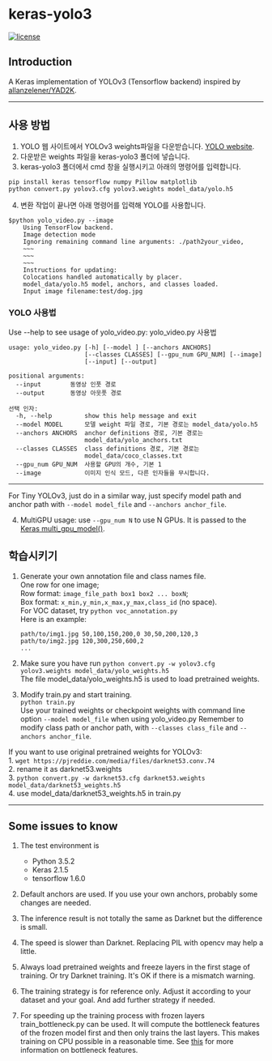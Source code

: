 # keras-yolo3

[![license](https://img.shields.io/github/license/mashape/apistatus.svg)](LICENSE)

## Introduction

A Keras implementation of YOLOv3 (Tensorflow backend) inspired by [allanzelener/YAD2K](https://github.com/allanzelener/YAD2K).


---

## 사용 방법

1. YOLO 웹 사이트에서 YOLOv3 weights파일을 다운받습니다. [YOLO website](https://pjreddie.com/media/files/yolov3.weights).
2. 다운받은 weights 파일을 keras-yolo3 폴더에 넣습니다.
3. keras-yolo3 폴더에서 cmd 창을 실행시키고 아래의 명령어를 입력합니다.

```
pip install keras tensorflow numpy Pillow matplotlib
python convert.py yolov3.cfg yolov3.weights model_data/yolo.h5
```
4. 변환 작업이 끝나면 아래 명령어를 입력해 YOLO를 사용합니다.
```
$python yolo_video.py --image
    Using TensorFlow backend.
    Image detection mode
    Ignoring remaining command line arguments: ./path2your_video,
    ~~~
    ~~~
    ~~~
    Instructions for updating:
    Colocations handled automatically by placer.
    model_data/yolo.h5 model, anchors, and classes loaded.
    Input image filename:test/dog.jpg
```

### YOLO 사용법
Use --help to see usage of yolo_video.py:
yolo_video.py 사용법
```
usage: yolo_video.py [-h] [--model ] [--anchors ANCHORS]
                     [--classes CLASSES] [--gpu_num GPU_NUM] [--image]
                     [--input] [--output]

positional arguments:
  --input        동영상 인풋 경로
  --output       동영상 아웃풋 경로

선택 인자:
  -h, --help         show this help message and exit
  --model MODEL      모델 weight 파일 경로, 기본 경로는 model_data/yolo.h5
  --anchors ANCHORS  anchor definitions 경로, 기본 경로는
                     model_data/yolo_anchors.txt
  --classes CLASSES  class definitions 경로, 기본 경로는
                     model_data/coco_classes.txt
  --gpu_num GPU_NUM  사용할 GPU의 개수, 기본 1
  --image            이미지 인식 모드, 다른 인자들을 무시합니다.
```
---


For Tiny YOLOv3, just do in a similar way, just specify model path and anchor path with `--model model_file` and `--anchors anchor_file`.


4. MultiGPU usage: use `--gpu_num N` to use N GPUs. It is passed to the [Keras multi_gpu_model()](https://keras.io/utils/#multi_gpu_model).

## 학습시키기

1. Generate your own annotation file and class names file.  
    One row for one image;  
    Row format: `image_file_path box1 box2 ... boxN`;  
    Box format: `x_min,y_min,x_max,y_max,class_id` (no space).  
    For VOC dataset, try `python voc_annotation.py`  
    Here is an example:
    ```
    path/to/img1.jpg 50,100,150,200,0 30,50,200,120,3
    path/to/img2.jpg 120,300,250,600,2
    ...
    ```

2. Make sure you have run `python convert.py -w yolov3.cfg yolov3.weights model_data/yolo_weights.h5`  
    The file model_data/yolo_weights.h5 is used to load pretrained weights.

3. Modify train.py and start training.  
    `python train.py`  
    Use your trained weights or checkpoint weights with command line option `--model model_file` when using yolo_video.py
    Remember to modify class path or anchor path, with `--classes class_file` and `--anchors anchor_file`.

If you want to use original pretrained weights for YOLOv3:  
    1. `wget https://pjreddie.com/media/files/darknet53.conv.74`  
    2. rename it as darknet53.weights  
    3. `python convert.py -w darknet53.cfg darknet53.weights model_data/darknet53_weights.h5`  
    4. use model_data/darknet53_weights.h5 in train.py

---

## Some issues to know

1. The test environment is
    - Python 3.5.2
    - Keras 2.1.5
    - tensorflow 1.6.0

2. Default anchors are used. If you use your own anchors, probably some changes are needed.

3. The inference result is not totally the same as Darknet but the difference is small.

4. The speed is slower than Darknet. Replacing PIL with opencv may help a little.

5. Always load pretrained weights and freeze layers in the first stage of training. Or try Darknet training. It's OK if there is a mismatch warning.

6. The training strategy is for reference only. Adjust it according to your dataset and your goal. And add further strategy if needed.

7. For speeding up the training process with frozen layers train_bottleneck.py can be used. It will compute the bottleneck features of the frozen model first and then only trains the last layers. This makes training on CPU possible in a reasonable time. See [this](https://blog.keras.io/building-powerful-image-classification-models-using-very-little-data.html) for more information on bottleneck features.

